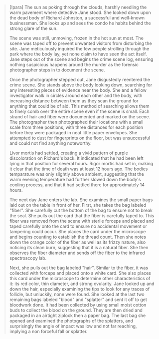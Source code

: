 
> [!para]
> The sun as poking through the clouds, harshly needling the warm pavement where detective Jane stood. She looked down upon the dead body of Richard Johnston, a successful and well-known businessman. She looks up and sees the condo he habits behind the strong glare of the sun.
> 
> The scene was still, unmoving, frozen in the hot sun at most. The scene was taped off to prevent unwanted visitors from disturbing the site. Jane meticulously inquired the few people strolling through the park where the body lay, yet none claim to have seen the act itself. Jane steps out of the scene and begins the crime scene log, ensuring nothing suspicious happens around the murder as the forensic photographer steps in to document the scene.
> 
> Once the photographer stepped out, Jane disgustedly reentered the crime scene. She stands above the body looking down, searching for any interesting pieces of evidence near the body. She and a fellow investigator walk in circles around each other and the body, with increasing distance between them as they scan the ground for anything that could be of aid. This method of searching allows them to finely comb over the entire scene even if the scene is small. Each strand of hair and fiber were documented and marked on the scene. The photographer then photographed their locations with a small scale from three positions, with three distances for each position before they were packaged in neat little paper envelopes. She attempted to dust for fingerprints on the floor, but was unsuccessful and could not find anything noteworthy.
> 
> Livor mortis had settled, creating a vivid pattern of purple discoloration on Richard's back. It indicated that he had been left lying in that position for several hours. Rigor mortis had set in, making it clear that the time of death was at least 12 hours ago. The bodies temparature was only slightly above ambient, suggesting that the warm evening temperature had further slowed down the body's cooling process, and that it had settled there for approximately 14 hours.
> 
> The next day Jane enters the lab. She examines the small paper bags laid out on the table in front of her. First, she takes the bag labeled "fiber". She carefully cut the bottom of the bag to ensure not to break the seal. She pulls out the card that the fiber is carefully taped to. This fiber was removed from the scene with sterile forceps and placed and taped carefully onto the card to ensure no accidental movement or tampering could occur. She places the card under the microscope and begins counting to establish the thread count. Then she notes down the orange color of the fiber as well as its frizzy nature, also noticing its clean burn, suggesting that it is a natural fiber. She then observes the fiber diameter and sends off the fiber to the infrared spectroscopy lab.
> 
> Next, she pulls out the bag labeled "hair". Similar to the fiber, it was collected with forceps and placed onto a white card. She also places this card under the microscope to determine other characteristics of it: its red color, thin diameter, and strong ovularity. Jane looked up and down the hair, especially examining the tips to look for any traces of follicle, but unluckily, none were found. She looked at the last two remaining bags labeled "blood" and "splatter" and sent it off to get bloodwork done. It had been collected by using small moist cotton buds to collect the blood on the ground. They are then dried and packaged in an airtight ziplock then a paper bag. The last bag she opened and examined the photographs of the splatters, and surprisingly the angle of impact was low and not far reaching, implying a non forceful fall or splatter.

